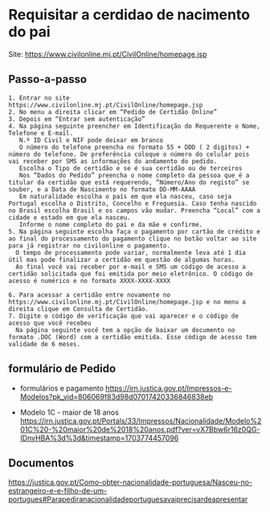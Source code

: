 # Requisitar a cerdidao de nacimento do pai

Site: https://www.civilonline.mj.pt/CivilOnline/homepage.jsp

## Passo-a-passo
```
1. Entrar no site https://www.civilonline.mj.pt/CivilOnline/homepage.jsp
2. No menu a direita clicar em “Pedido de Certidão Online”
3. Depois em “Entrar sem autenticação”
4. Na página seguinte preencher em Identificação do Requerente o Nome, Telefone e E-mail.
   N.º ID Civil e NIF pode deixar em branco
   O número do telefone preencha no formato 55 + DDD ( 2 digitos) + número do telefone. De preferência coloque o número do celular pois vai receber por SMS as informações do andamento do pedido.
   Escolha o Tipo de certidão e se é sua certidão ou de terceiros
   Nos “Dados do Pedido” preencha o nome completo da pessoa que é a titular da certidão que está requerendo, “Número/Ano do registo” se souber, e a Data de Nascimento no formato DD-MM-AAAA
   Em naturalidade escolha o país em que ela nasceu, caso seja Portugal escolha o Distrito, Concelho e Freguesia. Caso tenha nascido no Brasil escolha Brasil e os campos vão mudar. Preencha “Local” com a cidade e estado em que ela nasceu.
   Informe o nome completo do pai e da mãe e confirme.
5. Na página seguinte escolha faça o pagamento por cartão de crédito e ao final do processamento do pagamento clique no botão voltar ao site para já registrar no civilonline o pagamento.
  O tempo de processamento pode variar, normalmente leva até 1 dia útil mas pode finalizar a certidão em questão de algumas horas.
  Ao final você vai receber por e-mail e SMS um código de acesso a certidão solicitada que foi emitida por meio eletrônico. O código de acesso é numérico e no formato XXXX-XXXX-XXXX

6. Para acessar a certidão entre novamente no https://www.civilonline.mj.pt/CivilOnline/homepage.jsp e no menu a direita clique em Consulta de Certidão.
7. Digite o código de verificação que vai aparecer e o código de acesso que você recebeu
  Na página seguinte você tem a opção de baixar um documento no formato .DOC (Word) com a certidão emitida. Esse código de acesso tem validade de 6 meses.
```

## formulário de Pedido

- formulários e pagamento
https://irn.justica.gov.pt/Impressos-e-Modelos?pk_vid=806069f83d98d07017420336846838eb

- Modelo 1C - maior de 18 anos
https://irn.justica.gov.pt/Portals/33/Impressos/Nacionalidade/Modelo%201C%20-%20maior%20de%2018%20anos.pdf?ver=vX7Bbw6r16z0QG-IDnyHBA%3d%3d&timestamp=1703774457096

## Documentos

https://justica.gov.pt/Como-obter-nacionalidade-portuguesa/Nasceu-no-estrangeiro-e-e-filho-de-um-portugues#Parapediranacionalidadeportuguesavaiprecisardeapresentar
